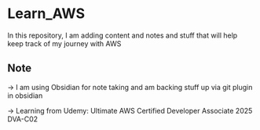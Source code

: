 # Learn_AWS
In this repository, I am adding content and notes and stuff that will help  keep track of my journey with AWS 

## Note
-> I am using Obsidian for note taking and am backing stuff up via git plugin in obsidian

-> Learning from Udemy:
	Ultimate AWS Certified Developer Associate 2025 DVA-C02


